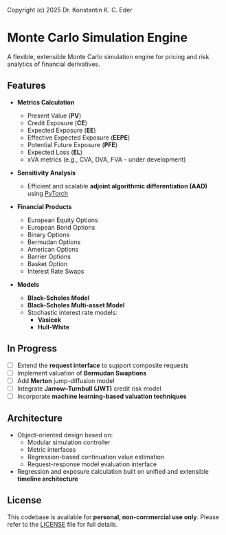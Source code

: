 Copyright (c) 2025 Dr. Konstantin K. C. Eder

# Monte Carlo Simulation Engine

A flexible, extensible Monte Carlo simulation engine for pricing and risk analytics of financial derivatives.

## Features

- **Metrics Calculation**
  - Present Value (**PV**)
  - Credit Exposure (**CE**)
  - Expected Exposure (**EE**)
  - Effective Expected Exposure (**EEPE**)
  - Potential Future Exposure (**PFE**)
  - Expected Loss (**EL**)
  - xVA metrics (e.g., CVA, DVA, FVA – under development)

- **Sensitivity Analysis**
  - Efficient and scalable **adjoint algorithmic differentiation (AAD)** using [PyTorch](https://pytorch.org/)

- **Financial Products**
  - European Equity Options
  - European Bond Options
  - Binary Options
  - Bermudan Options
  - American Options
  - Barrier Options
  - Basket Option
  - Interest Rate Swaps

- **Models**
  - **Black-Scholes Model**
  - **Black-Scholes Multi-asset Model**
  - Stochastic interest rate models:
    - **Vasicek**
    - **Hull-White**
  
## In Progress

- [ ] Extend the **request interface** to support composite requests
- [ ] Implement valuation of **Bermudan Swaptions**
- [ ] Add **Merton** jump-diffusion model
- [ ] Integrate **Jarrow–Turnbull (JWT)** credit risk model
- [ ] Incorporate **machine learning-based valuation techniques**

## Architecture

- Object-oriented design based on:
  - Modular simulation controller
  - Metric interfaces
  - Regression-based continuation value estimation
  - Request-response model evaluation interface
- Regression and exposure calculation built on unified and extensible **timeline architecture**

## License

This codebase is available for **personal, non-commercial use only**. Please refer to the [LICENSE](LICENSE) file for full details.
